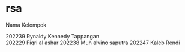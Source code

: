 # rsa

Nama Kelompok 

202239 Rynaldy Kennedy Tappangan                   
202229 Fiqri al ashar
202238 Muh alvino saputra
202247 Kaleb Rendi

